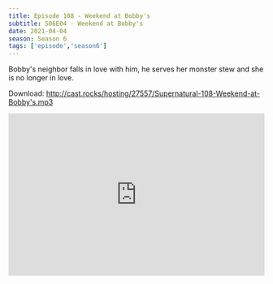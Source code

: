 ```yaml
---
title: Episode 108 - Weekend at Bobby's
subtitle: S06E04 - Weekend at Bobby's
date: 2021-04-04
season: Season 6
tags: ['episode','season6']
---
```


Bobby's neighbor falls in love with him, he serves her monster stew and she is no longer in love.

Download: <a href="http://cast.rocks/hosting/27557/Supernatural-108-Weekend-at-Bobby-s.mp3" Alt="Episode 107 - Weekend at Bobby's">http://cast.rocks/hosting/27557/Supernatural-108-Weekend-at-Bobby's.mp3</a>

<iframe src="https://cast.rocks/player/27557/Supernatural-108-Weekend-at-Bobby-s.mp3?episodeTitle=Episode%20108%20-%20Weekend%20at%20Bobby's&podcastTitle=Couple%20of%20Idjits&episodeDate=April%204th%2C%202021&imageURL=https%3A%2F%2Fcast.rocks%2Fhosting%2F27557%2Ffeeds%2FCAURZ.jpg" style="border: none; min-height: 265px; max-height: 320px; max-width: 558px; min-width: 270px; width: 100%; height: 100%;" scrollbars="no"></iframe>

